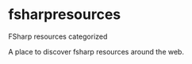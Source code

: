 # fsharpresources
FSharp resources categorized 

A place to discover fsharp resources around the web.